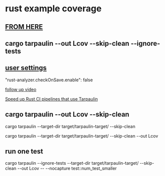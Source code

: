 # rust example coverage

## [FROM HERE](https://www.reddit.com/r/rust/comments/j0ribi/rust_code_coverage_in_vscode/)

## cargo tarpaulin --out Lcov --skip-clean --ignore-tests

## [user settings](https://users.rust-lang.org/t/linux-vsc-rust-analyzer-cargo-check-run-on-every-change/44232)

"rust-analyzer.checkOnSave.enable": false

[follow up video](https://www.youtube.com/watch?v=JEgrkmEAHjA)

[Speed up Rust CI pipelines that use Tarpaulin](https://identeco.de/en/blog/speed-up-rust-ci-pipelines-that-use-tarpaulin/)

## cargo tarpaulin --out Lcov --skip-clean

cargo tarpaulin --target-dir target/tarpaulin-target/ --skip-clean

cargo tarpaulin --target-dir target/tarpaulin-target/ --skip-clean --out Lcov

## run one test

cargo tarpaulin --ignore-tests --target-dir target/tarpaulin-target/ --skip-clean --out Lcov  -- --nocapture test::num_test_smaller
